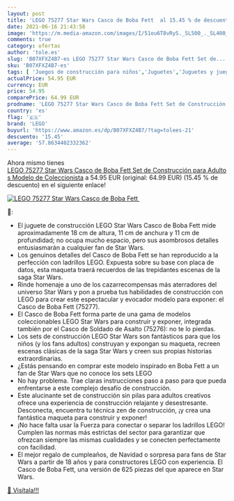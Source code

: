 ```yaml
---
layout: post
title: 'LEGO 75277 Star Wars Casco de Boba Fett  al 15.45 % de descuento'
date: 2021-06-16 21:43:58
image: 'https://m.media-amazon.com/images/I/51ou6T8vRyS._SL500_._SL400_.jpg'
comments: true
category: ofertas
author: 'tole.es'
slug: 'B07XFXZ4B7-es LEGO 75277 Star Wars Casco de Boba Fett Set de...'
sku: 'B07XFXZ4B7-es'
tags: [ 'Juegos de construcción para niños','Juguetes','Juguetes y juegos','lego', ]
actualPrice: 54.95 EUR
currency: EUR
price: 54.95
comparePrice: 64.99 EUR
prodname: 'LEGO 75277 Star Wars Casco de Boba Fett Set de Construcción para Adultos Modelo de Coleccionista'
country: 'es'
flag: '🇪🇸'
brand: 'LEGO'
buyurl: 'https://www.amazon.es/dp/B07XFXZ4B7/?tag=tolees-21'
descuento: '15.45'
average: '57.8634402332362'
---
```


Ahora mismo tienes [LEGO 75277 Star Wars Casco de Boba Fett Set de Construcción para Adultos Modelo de Coleccionista](https://www.amazon.es/dp/B07XFXZ4B7/?tag=tolees-21) a 54.95 EUR (original: 64.99 EUR) (15.45 %  de descuento) en el siguiente enlace!

[![LEGO 75277 Star Wars Casco de Boba Fett ](https://m.media-amazon.com/images/I/51ou6T8vRyS._SL500_._SL400_.jpg)](https://www.amazon.es/dp/B07XFXZ4B7/?tag=tolees-21)

🔎:

- El juguete de construcción LEGO Star Wars Casco de Boba Fett mide aproximadamente 18 cm de altura, 11 cm de anchura y 11 cm de profundidad; no ocupa mucho espacio, pero sus asombrosos detalles entusiasmarán a cualquier fan de Star Wars.
- Los genuinos detalles del Casco de Boba Fett se han reproducido a la perfección con ladrillos LEGO. Expuesta sobre su base con placa de datos, esta maqueta traerá recuerdos de las trepidantes escenas de la saga Star Wars.
- Rinde homenaje a uno de los cazarrecompensas más aterradores del universo Star Wars y pon a prueba tus habilidades de construcción con LEGO para crear este espectacular y evocador modelo para exponer: el Casco de Boba Fett (75277).
- El Casco de Boba Fett forma parte de una gama de modelos coleccionables LEGO Star Wars para construir y exponer, integrada también por el Casco de Soldado de Asalto (75276): no te lo pierdas.
- Los sets de construcción LEGO Star Wars son fantásticos para que los niños (y los fans adultos) construyan y expongan su maqueta, recreen escenas clásicas de la saga Star Wars y creen sus propias historias extraordinarias.
- ¿Estás pensando en comprar este modelo inspirado en Boba Fett a un fan de Star Wars que no conoce los sets LEGO
- No hay problema. Trae claras instrucciones paso a paso para que pueda enfrentarse a este complejo desafío de construcción.
- Este alucinante set de construcción sin pilas para adultos creativos ofrece una experiencia de construcción relajante y desestresante. Desconecta, encuentra tu técnica zen de construcción, ¡y crea una fantástica maqueta para construir y exponer!
- ¡No hace falta usar la Fuerza para conectar o separar los ladrillos LEGO! Cumplen las normas más estrictas del sector para garantizar que ofrezcan siempre las mismas cualidades y se conecten perfectamente con facilidad.
- El mejor regalo de cumpleaños, de Navidad o sorpresa para fans de Star Wars a partir de 18 años y para constructores LEGO con experiencia. El Casco de Boba Fett, una versión de 625 piezas del que aparece en Star Wars.

[🛒 Visítala!!!](https://www.amazon.es/dp/B07XFXZ4B7/?tag=tolees-21)
